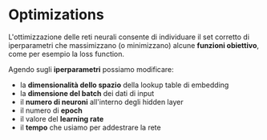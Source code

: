 # Optimizations

L'ottimizzazione delle reti neurali consente di individuare il set corretto di iperparametri
che massimizzano (o minimizzano) alcune **funzioni obiettivo**, come per esempio la loss function.  

Agendo sugli **iperparametri** possiamo modificare:

* la **dimensionalità dello spazio** della lookup table di embedding
* la **dimensione del batch** dei dati di input
* il **numero di neuroni** all'interno degli hidden layer
* il numero di **epoch**
* il valore del **learning rate**
* il **tempo** che usiamo per addestrare la rete  
